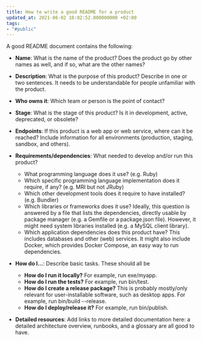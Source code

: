 ```yaml
---
title: How to write a good README for a product
updated_at: 2021-06-02 10:02:52.000000000 +02:00
tags:
- "#public"
---
```



A good README document contains the following:

* **Name**: What is the name of the product? Does the product go by other names as well, and if so, what are the other names?

* **Description**: What is the purpose of this product? Describe in one or two sentences. It needs to be understandable for people unfamiliar with the product.

* **Who owns it**: Which team or person is the point of contact?

* **Stage**: What is the stage of this product? Is it in development, active, deprecated, or obsolete?

* **Endpoints**: If this product is a web app or web service, where can it be reached? Include information for all environments (production, staging, sandbox, and others).

* **Requirements/dependencies**: What needed to develop and/or run this product?
	* What programming language does it use? (e.g. Ruby)
	* Which specific programming language implementation does it require, if any? (e.g. MRI but not JRuby)
	* Which other development tools does it require to have installed? (e.g. Bundler)
	* Which libraries or frameworks does it use? Ideally, this question is answered by a file that lists the dependencies, directly usable by package manager (e.g. a <span class="path">Gemfile</span> or a <span class="path">package.json</span> file). However, it might need system libraries installed (e.g. a MySQL client library).
	* Which application dependencies does this product have? This includes databases and other (web) services. It might also include Docker, which provides Docker Compose, an easy way to run dependencies.

* **How do I…**: Describe basic tasks. These should all be 
	* **How do I run it locally?** For example, run <span class="path">exe/myapp</span>.
	* **How do I run the tests?** For example, run <span class="path">bin/test</span>.
	* **How do I create a release package?** This is probably mostly/only relevant for user-installable software, such as desktop apps. For example, run <span class="path">bin/build --release</span>.
	* **How do I deploy/release it?** For example, run <span class="path">bin/publish</span>.

* **Detailed resources**: Add links to more detailed documentation here: a detailed architecture overview, runbooks, and a glossary are all good to have.